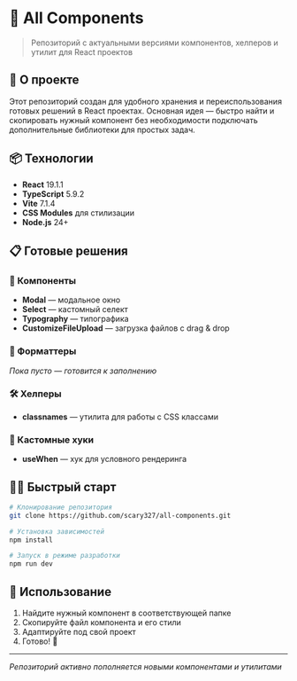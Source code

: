 # 🧩 All Components

> Репозиторий с актуальными версиями компонентов, хелперов и утилит для React проектов

## 🚀 О проекте

Этот репозиторий создан для удобного хранения и переиспользования готовых решений в React проектах. Основная идея — быстро найти и скопировать нужный компонент без необходимости подключать дополнительные библиотеки для простых задач.

## 📦 Технологии

- **React** 19.1.1
- **TypeScript** 5.9.2
- **Vite** 7.1.4
- **CSS Modules** для стилизации
- **Node.js** 24+

## 📋 Готовые решения

### 🎨 Компоненты

- **Modal** — модальное окно
- **Select** — кастомный селект
- **Typography** — типографика
- **CustomizeFileUpload** — загрузка файлов с drag & drop

### 🔧 Форматтеры

_Пока пусто — готовится к заполнению_

### 🛠 Хелперы

- **classnames** — утилита для работы с CSS классами

### 🎣 Кастомные хуки

- **useWhen** — хук для условного рендеринга

## 🏃‍♂️ Быстрый старт

```bash
# Клонирование репозитория
git clone https://github.com/scary327/all-components.git

# Установка зависимостей
npm install

# Запуск в режиме разработки
npm run dev
```

## 📝 Использование

1. Найдите нужный компонент в соответствующей папке
2. Скопируйте файл компонента и его стили
3. Адаптируйте под свой проект
4. Готово! 🎉

---

_Репозиторий активно пополняется новыми компонентами и утилитами_
